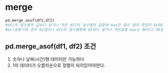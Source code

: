 # merge
```python
pd.merge_asof(df1,df2)
#df1의 점수열의 값보다 같거나 적은 df2의 점수열의 값중에 max인 점수 옆의 학점이 VLOOKUP된다
#ex)송중기의 경우 92점이니 df2의 점수열중에 92보다 같거나 적은값중 max는 90이고 90옆의 학점은A
```
## pd.merge_asof(df1, df2) 조건
1. 숫자나 날짜(시간)형 데이터만 가능하다
2. 1의 데이터가 오름차순으로 정렬이 되어있어야한다.

